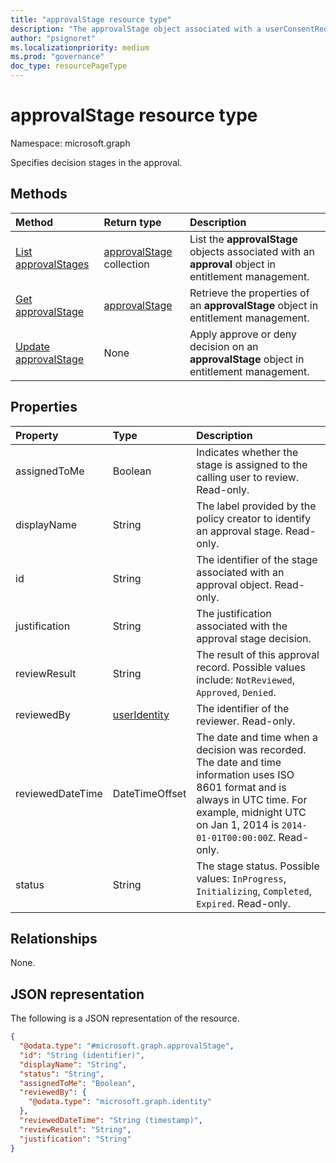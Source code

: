 ```yaml
---
title: "approvalStage resource type"
description: "The approvalStage object associated with a userConsentRequest."
author: "psignoret"
ms.localizationpriority: medium
ms.prod: "governance"
doc_type: resourcePageType
---
```


# approvalStage resource type

Namespace: microsoft.graph

Specifies decision stages in the approval.

## Methods
|Method|Return type|Description|
|:---|:---|:---|
|[List approvalStages](../api/approval-list-stages.md) | [approvalStage](approvalstage.md) collection | List the **approvalStage** objects associated with an **approval** object in entitlement management. |
|[Get approvalStage](../api/approvalstage-get.md) | [approvalStage](approvalstage.md) | Retrieve the properties of an **approvalStage** object in entitlement management. |
|[Update approvalStage](../api/approvalstage-update.md) | None | Apply approve or deny decision on an **approvalStage** object in entitlement management. |

## Properties

|Property|Type|Description|
|:---|:---|:---|
|assignedToMe|Boolean|Indicates whether the stage is assigned to the calling user to review. Read-only.|
|displayName|String|The label provided by the policy creator to identify an approval stage. Read-only.|
|id|String|The identifier of the stage associated with an approval object. Read-only.|
|justification|String|The justification associated with the approval stage decision.|
|reviewResult|String|The result of this approval record. Possible values include: `NotReviewed`, `Approved`, `Denied`.|
|reviewedBy|[userIdentity](useridentity.md) | The identifier of the reviewer. Read-only.|
|reviewedDateTime|DateTimeOffset|The date and time when a decision was recorded. The date and time information uses ISO 8601 format and is always in UTC time. For example, midnight UTC on Jan 1, 2014 is `2014-01-01T00:00:00Z`. Read-only.|
|status|String|The stage status. Possible values: `InProgress`, `Initializing`, `Completed`, `Expired`. Read-only.|

## Relationships

None.

## JSON representation

The following is a JSON representation of the resource.
<!-- {
  "blockType": "resource",
  "keyProperty": "id",
  "@odata.type": "microsoft.graph.approvalStage",
  "openType": false
}
-->

``` json
{
  "@odata.type": "#microsoft.graph.approvalStage",
  "id": "String (identifier)",
  "displayName": "String",
  "status": "String",
  "assignedToMe": "Boolean",
  "reviewedBy": {
    "@odata.type": "microsoft.graph.identity"
  },
  "reviewedDateTime": "String (timestamp)",
  "reviewResult": "String",
  "justification": "String"
}
```
